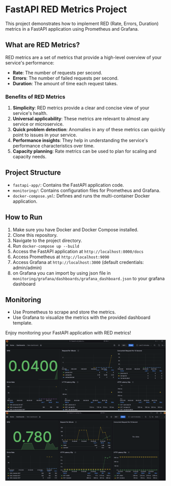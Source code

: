 # FastAPI RED Metrics Project

This project demonstrates how to implement RED (Rate, Errors, Duration) metrics in a FastAPI application using Prometheus and Grafana.

## What are RED Metrics?

RED metrics are a set of metrics that provide a high-level overview of your service's performance:

- **Rate**: The number of requests per second.
- **Errors**: The number of failed requests per second.
- **Duration**: The amount of time each request takes.

### Benefits of RED Metrics

1. **Simplicity**: RED metrics provide a clear and concise view of your service's health.
2. **Universal applicability**: These metrics are relevant to almost any service or microservice.
3. **Quick problem detection**: Anomalies in any of these metrics can quickly point to issues in your service.
4. **Performance insights**: They help in understanding the service's performance characteristics over time.
5. **Capacity planning**: Rate metrics can be used to plan for scaling and capacity needs.

## Project Structure

- `fastapi-app/`: Contains the FastAPI application code.
- `monitoring/`: Contains configuration files for Prometheus and Grafana.
- `docker-compose.yml`: Defines and runs the multi-container Docker application.

## How to Run

1. Make sure you have Docker and Docker Compose installed.
2. Clone this repository.
3. Navigate to the project directory.
4. Run `docker-compose up --build`
5. Access the FastAPI application at `http://localhost:8000/docs`
6. Access Prometheus at `http://localhost:9090`
7. Access Grafana at `http://localhost:3000` (default credentials: admin/admin)
8. on Grafana you can import by using json file in `monitoring/grafana/dashboards/grafana_dashboard.json` to your grafana dashboard

## Monitoring

- Use Prometheus to scrape and store the metrics.
- Use Grafana to visualize the metrics with the provided dashboard template.

Enjoy monitoring your FastAPI application with RED metrics!

![red-sample](assets/red-dashboard-sample.png)
![red-sample-2](assets/red-dashboard.png)
